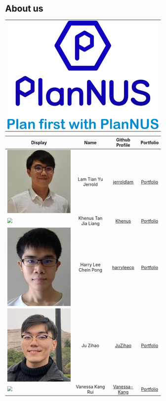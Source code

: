 # About us

<table><tr><td><div style="text-align:center">
    <img src="images/PlanNUSLogo.png" />
</div></td></tr></table>

Display | Name | Github Profile | Portfolio
---|:---:|:---:|:---:
![](./images/Profile/Jerrold.JPG) | Lam Tian Yu Jerrold |  [jerroldlam](https://github.com/jerroldlam "Github User Profile") | [Portfolio](team/jerroldlam.md)
![](https://avatars3.githubusercontent.com/u/56764814?s=100) | Khenus Tan Jia Liang |  [Khenus](https://github.com/Khenus "Github User Profile") | [Portfolio](team/khenus.md)
![](./images/Profile/Harry.jpg) | Harry Lee Chein Pong |  [harryleecp](https://github.com/harryleecp "Github User Profile") | [Portfolio](team/harryleecp.md)
![](./images/Profile/Zihao.jpg) | Ju Zihao |  [JuZihao](https://github.com/JuZihao "Github User Profile") | [Portfolio](team/juzihao.md)
![](https://avatars3.githubusercontent.com/u/49282734?s=400) | Vanessa Kang Rui |  [Vanessa-Kang](https://github.com/vanessa-kang "Github User Profile") | [Portfolio](team/vanessa-kang.md)
